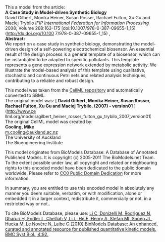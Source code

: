 

This a model from the article:  
**A Case Study in Model-driven Synthetic Biology**   
David Gilbert, Monika Heiner, Susan Rosser, Rachael Fulton, Xu Gu and Maciej
Trybilo _IFIP International Federation for Information Processing_ 2008;
Volume 268:163-175 [doi:10.1007/978-0-387-09655-1_15](http://dx.doi.org/10.100
7/978-0-387-09655-1_15) ,  
**Abstract:**   
We report on a case study in synthetic biology, demonstrating the model-driven
design of a self-powering electrochemical biosensor. An essential result of
the design process is a general template of a biosensor, which can be
instantiated to be adapted to specific pollutants. This template represents a
gene expression network extended by metabolic activity. We illustrate the
model-based analysis of this template using qualitative, stochastic and
continuous Petri nets and related analysis techniques, contributing to a
reliable and robust design.

This model was taken from the [CellML
repository](http://www.cellml.org/models) and automatically converted to SBML.  
The original model was: [ **David Gilbert, Monika Heiner, Susan Rosser,
Rachael Fulton, Xu Gu and Maciej Trybilo. (2007) - version01** ](http://www.ce
llml.org/models/gilbert_heiner_rosser_fulton_gu_trybilo_2007_version01)  
The original CellML model was created by:  
**Cooling, Mike**   
m.cooling@aukland.ac.nz  
The University of Auckland  
The Bioengineering Institute  

This model originates from BioModels Database: A Database of Annotated
Published Models. It is copyright (c) 2005-2011 The BioModels.net Team.  
To the extent possible under law, all copyright and related or neighbouring
rights to this encoded model have been dedicated to the public domain
worldwide. Please refer to [CC0 Public Domain
Dedication](http://creativecommons.org/publicdomain/zero/1.0/) for more
information.

In summary, you are entitled to use this encoded model in absolutely any
manner you deem suitable, verbatim, or with modification, alone or embedded it
in a larger context, redistribute it, commercially or not, in a restricted way
or not..  
  
To cite BioModels Database, please use: [Li C, Donizelli M, Rodriguez N,
Dharuri H, Endler L, Chelliah V, Li L, He E, Henry A, Stefan MI, Snoep JL,
Hucka M, Le Novère N, Laibe C (2010) BioModels Database: An enhanced, curated
and annotated resource for published quantitative kinetic models. BMC Syst
Biol., 4:92.](http://www.ncbi.nlm.nih.gov/pubmed/20587024)

